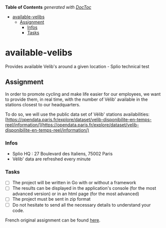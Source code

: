 <!-- START doctoc generated TOC please keep comment here to allow auto update -->
<!-- DON'T EDIT THIS SECTION, INSTEAD RE-RUN doctoc TO UPDATE -->
**Table of Contents**  *generated with [DocToc](https://github.com/thlorenz/doctoc)*

- [available-velibs](#available-velibs)
  - [Assignment](#assignment)
    - [Infos](#infos)
    - [Tasks](#tasks)

<!-- END doctoc generated TOC please keep comment here to allow auto update -->

# available-velibs

Provides available Velib's around a given location - Splio technical test

## Assignment

In order to promote cycling and make life easier for our employees, we want to provide them, in real time, with the number of Vélib' available in the stations closest to our headquarters.

To do so, we will use the public data set of Vélib' stations availabilities: [https://opendata.paris.fr/explore/dataset/velib-disponibilite-en-temps-reel/information/](https://opendata.paris.fr/explore/dataset/velib-disponibilite-en-temps-reel/information/)

### Infos

- Splio HQ : 27 Boulevard des Italiens, 75002 Paris
- Vélib' data are refreshed every minute

### Tasks

- [ ] The project will be written in Go with or without a framework
- [ ] The results can be displayed in the application's console (for the most advanced version) or in an html page (for the most advanced)
- [ ] The project must be sent in zip format
- [ ] Do not hesitate to send all the necessary details to understand your code.

French original assignment can be found [here](./docs/Splio_-_Go_Tech_Homework_-_fr.pdf).
